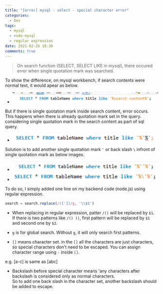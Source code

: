 ```yaml
---
title: "[error] mysql - select - special character error"
categories:
  - Dev
tags:
  - mysql
  - node-mysql
  - regular expression
date: 2021-02-26 18:30
comments: true 
---
```


> On search function (SELECT, SELECT LIKE in mysql), there occured error when single quotation mark was searched.

To show the difference, on mysql workbench, if search contents were normal text, it would apear as below.
- ![Image Alt error](/assets/images/posts/20210226_155918.png)

But if there is single quotation mark inside search content, error occurs. This happens when there is already quotation mark set in the query. considering single quotation mark in the search content as part of sql query.
- ![Image Alt error](/assets/images/posts/20210226_155946.png)
 
Solution is to add another single quotation mark `'` or back slash `\` infront of single quotation mark as below images.
- ![Image Alt error](/assets/images/posts/20210226_160001.png)
- ![Image Alt error](/assets/images/posts/20210226_160016.png)

To do so, I simply added one line on my backend code (node.js) using regular expression.

```js
search = search.replace(/(['])/g, '\\$1')
```

- When replacing in regular expression, patter `/()` will be replaced by `$1`.  
If there is two patterns like `/() ()`, first pattern will be replaced by `$1` and second one by `$2`.

- `g` is for global search. Without `g`, it will only search first patterns.

- `[]` means character set. in the `[]` all the characters are just characters, so special characters don't need to be escaped.
You can assign character range using `-` inside `[]`.

e.g. [a-c] is same as [abc]

- Backslash before special character means 'any characters after backslash is considered only as normal characters.    
So to add one back slash in the character set, another backslash should be added to escape.





